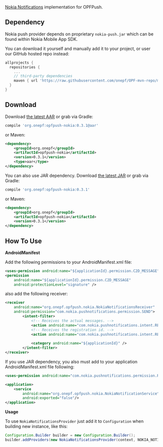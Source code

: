 [Nokia Notifications][Nokia Notifications Page] implementation for OPFPush.

## Dependency

Nokia push provider depends on proprietary `nokia-push.jar` which can be found within Nokia Mobile App SDK.

You can download it yourself and manually add it to your project, or user our GitHub hosted repo instead:
```groovy
allprojects {
  repositories {
    ...
    // third-party dependencies
    maven { url 'https://raw.githubusercontent.com/onepf/OPF-mvn-repo/master/' }
  }
}
```

## Download

Download [the latest AAR][nokia-latest-aar] or grab via Gradle:
```groovy
compile 'org.onepf:opfpush-nokia:0.3.1@aar'
```
        
or Maven:
```xml
<dependency>
    <groupId>org.onepf</groupId>
    <artifactId>opfpush-nokia</artifactId>
    <version>0.3.1</version>
    <type>aar</type>
</dependency>
```

You can also use JAR dependency.
Download [the latest JAR][nokia-latest-jar] or grab via Gradle:
```groovy
compile 'org.onepf:opfpush-nokia:0.3.1'
```

or Maven:
```xml
<dependency>
    <groupId>org.onepf</groupId>
    <artifactId>opfpush-nokia</artifactId>
    <version>0.3.1</version>
</dependency>
```

## How To Use

**AndroidManifest**

Add the following permissions to your AndroidManifest.xml file:

```xml
<uses-permission android:name="${applicationId}.permission.C2D_MESSAGE" />
<permission
    android:name="${applicationId}.permission.C2D_MESSAGE"
    android:protectionLevel="signature" />
```

also add the following receiver:

```xml
<receiver
    android:name="org.onepf.opfpush.nokia.NokiaNotificationsReceiver"
    android:permission="com.nokia.pushnotifications.permission.SEND">
        <intent-filter>
            <!-- Receives the actual messages. -->
            <action android:name="com.nokia.pushnotifications.intent.RECEIVE" />
            <!-- Receives the registration id. -->
            <action android:name="com.nokia.pushnotifications.intent.REGISTRATION" />
            
            <category android:name="${applicationId}" />
        </intent-filter>
</receiver>
```

If you use JAR dependency, you also must add to your application AndroidManifest.xml file following:

```xml
<uses-permission android:name="com.nokia.pushnotifications.permission.RECEIVE"/>

<application>
    <service
        android:name="org.onepf.opfpush.nokia.NokiaNotificationService"
        android:exported="false"/>
</application>
```

**Usage**

To use `NokiaNotificationsProvider` just add it to `Configuration` when building new instance, like this:

```java
Configuration.Builder builder = new Configuration.Builder();
builder.addProviders(new NokiaNotificationsProvider(context, NOKIA_NOTIFICATION_SENDER_ID));
```

[Nokia Notifications Page]: http://developer.nokia.com/resources/library/nokia-x/nokia-notifications.html
[nokia-latest-aar]: https://github.com/onepf/OPFPush/releases/download/v0.3.1/opfpush-nokia-0.3.1.aar
[nokia-latest-jar]: https://github.com/onepf/OPFPush/releases/download/v0.3.1/opfpush-nokia-0.3.1.jar
